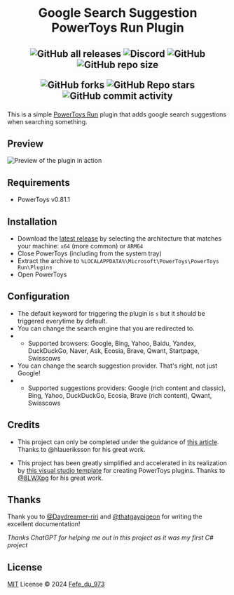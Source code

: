 <h1 align="center"> Google Search Suggestion PowerToys Run Plugin</h1>

[<p align="center">]()
![GitHub all releases](https://img.shields.io/github/downloads/Fefedu973/PowerToys-Run-Google-Search-Suggestions-Plugin/total?style=for-the-badge)
![Discord](https://img.shields.io/discord/807892248935006208?style=for-the-badge)
![GitHub](https://img.shields.io/github/license/Fefedu973/PowerToys-Run-Google-Search-Suggestions-Plugin?style=for-the-badge)
![GitHub repo size](https://img.shields.io/github/repo-size/Fefedu973/PowerToys-Run-Google-Search-Suggestions-Plugin?style=for-the-badge)
[<p align="center">]()
![GitHub forks](https://img.shields.io/github/forks/Fefedu973/PowerToys-Run-Google-Search-Suggestions-Plugin?style=for-the-badge)
![GitHub Repo stars](https://img.shields.io/github/stars/Fefedu973/PowerToys-Run-Google-Search-Suggestions-Plugin?style=for-the-badge)
![GitHub commit activity](https://img.shields.io/github/commit-activity/w/Fefedu973/PowerToys-Run-Google-Search-Suggestions-Plugin?style=for-the-badge)
---
This is a simple [PowerToys Run](https://docs.microsoft.com/en-us/windows/powertoys/run) plugin that adds google search suggestions when searching something.

## Preview

![Preview of the plugin in action](./images/preview.gif)

## Requirements

- PowerToys v0.81.1

## Installation

- Download the [latest release](https://github.com/Fefedu973/PowerToys-Run-Google-Search-Suggestions-Plugin/releases/) by selecting the architecture that matches your machine: `x64` (more common) or `ARM64`
- Close PowerToys (including from the system tray)
- Extract the archive to `%LOCALAPPDATA%\Microsoft\PowerToys\PowerToys Run\Plugins`
- Open PowerToys

## Configuration

- The default keyword for triggering the plugin is `s` but it should be triggered everytime by default.
- You can change the search engine that you are redirected to.
- - Supported browsers: Google, Bing, Yahoo, Baidu, Yandex, DuckDuckGo, Naver, Ask, Ecosia, Brave, Qwant, Startpage, Swisscows
- You can change the search suggestion provider. That's right, not just Google!
- - Supported suggestions providers: Google (rich content and classic), Bing, Yahoo, DuckDuckGo, Ecosia, Brave (rich content), Qwant, Swisscows

## Credits

- This project can only be completed under the guidance of [this article](https://conductofcode.io/post/creating-custom-powertoys-run-plugins/). Thanks to @hlaueriksson for his great work.

- This project has been greatly simplified and accelerated in its realization by [this visual studio template](https://github.com/8LWXpg/PowerToysRun-PluginTemplate) for creating PowerToys plugins. Thanks to [@8LWXpg](https://github.com/8LWXpg) for his great work.

## Thanks

Thank you to [@Daydreamer-riri](https://github.com/Daydreamer-riri) and [@thatgaypigeon](https://github.com/thatgaypigeon) for writing the excellent documentation!

_Thanks ChatGPT for helping me out in this project as it was my first C# project_

## License

[MIT](./LICENSE) License © 2024 [Fefe_du_973](https://github.com/Fefedu973/)
